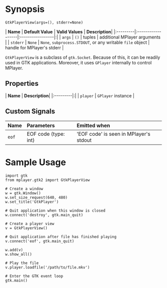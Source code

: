 # Synopsis #

```
GtkPlayerView(args=(), stderr=None)
```

| **Name** | **Default Value** | **Valid Values** | **Description**|
|:---------|:------------------|:-----------------|:|
| `args`   | `()`              | tuples           | additional MPlayer arguments |
| `stderr` | `None`            | `None`, `subprocess.STDOUT`, or any writable `file` object | handle for MPlayer's stderr |

`GtkPlayerView` is a subclass of `gtk.Socket`. Because of this, it can be readily used in GTK applications. Moreover, it uses `GPlayer` internally to control MPlayer.

## Properties ##
| **Name** | **Description**|
|:---------|:|
| `player` | `GPlayer` instance |

## Custom Signals ##
| **Name** | **Parameters** | **Emitted when** |
|:---------|:---------------|:-----------------|
| `eof`    | EOF code (type: int) | 'EOF code' is seen in MPlayer's stdout |

# Sample Usage #

```
import gtk
from mplayer.gtk2 import GtkPlayerView

# Create a window
w = gtk.Window()
w.set_size_request(640, 480)
w.set_title('GtkPlayer')

# Quit application when this window is closed
w.connect('destroy', gtk.main_quit)

# Create a player view
v = GtkPlayerView()

# Quit application after file has finished playing
v.connect('eof', gtk.main_quit)

w.add(v)
w.show_all()

# Play the file
v.player.loadfile('/path/to/file.mkv')

# Enter the GTK event loop
gtk.main()
```